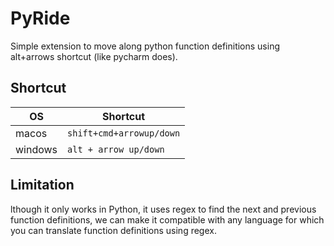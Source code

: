 # PyRide

Simple extension to move along python function definitions using alt+arrows shortcut (like pycharm does).


## Shortcut

|OS|Shortcut|
|---|---|
|macos| `shift+cmd+arrowup/down`|
|windows| `alt + arrow up/down`|


## Limitation
lthough it only works in Python, it uses regex to find the next and previous function definitions, we can make it compatible with any language for which you can translate function definitions using regex.
